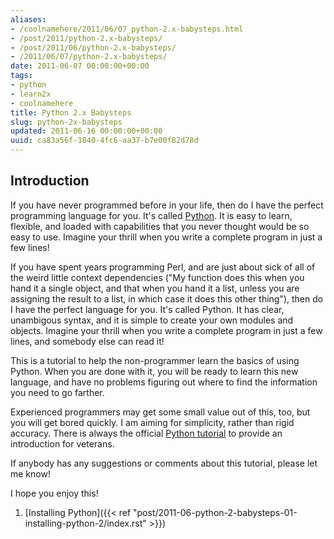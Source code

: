 ```yaml
---
aliases:
- /coolnamehere/2011/06/07_python-2.x-babysteps.html
- /post/2011/python-2.x-babysteps/
- /post/2011/06/python-2.x-babysteps/
- /2011/06/07/python-2.x-babysteps/
date: 2011-06-07 00:00:00+00:00
tags:
- python
- learn2x
- coolnamehere
title: Python 2.x Babysteps
slug: python-2x-babysteps
updated: 2011-06-16 00:00:00+00:00
uuid: ca83a56f-1840-4fc6-aa37-b7e00f82d78d
---
```

<!-- TEASER_END -->
[Python]: http://python.org

## Introduction

If you have never programmed before in your life, then do I have the perfect 
programming language for you. It's called [Python][]. It is easy to learn, 
flexible, and loaded with capabilities that you never thought would be so easy 
to use. Imagine your thrill when you write a complete program in just a few lines!

If you have spent years programming Perl, and are just about sick of all of the 
weird little context dependencies ("My function does this when you hand it a 
single object, and that when you hand it a list, unless you are assigning the 
result to a list, in which case it does this other thing"), then do I have the 
perfect language for you. It's called Python. It has clear, unambigous syntax, 
and it is simple to create your own modules and objects. Imagine your thrill 
when you write a complete program in just a few lines, and somebody else can 
read it!

This is a tutorial to help the non-programmer learn the basics of using 
Python. When you are done with it, you will be ready to learn this new 
language, and have no problems figuring out where to find the information you 
need to go farther.

[Python tutorial]: http://docs.python.org/tutorial

Experienced programmers may get some small value out of this, too, but you will 
get bored quickly. I am aiming for simplicity, rather than rigid accuracy. 
There is always the official [Python tutorial][] to provide an introduction for 
veterans.

If anybody has any suggestions or comments about this tutorial, please let me know!

I hope you enjoy this!

1. [Installing Python]({{< ref "post/2011-06-python-2-babysteps-01-installing-python-2/index.rst" >}})